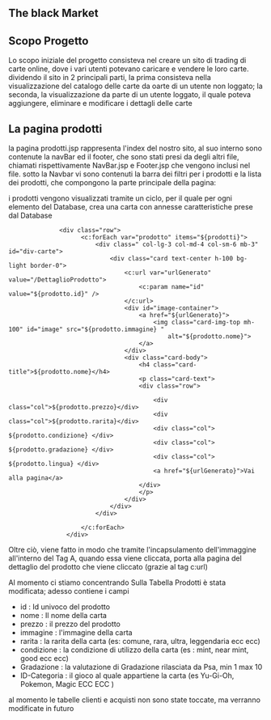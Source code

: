## The  black Market 

## Scopo Progetto 
Lo scopo iniziale del progetto consisteva nel creare un sito di trading di carte online, dove i vari utenti potevano caricare e vendere le loro carte. 
dividendo il sito in 2 principali parti, la prima consisteva nella visualizzazione del catalogo delle carte da oarte di un utente non loggato; 
la seconda, la visualizzazione da parte di un utente loggato, il quale poteva aggiungere, eliminare e modificare i dettagli delle carte

## La pagina prodotti
la pagina prodotti.jsp rappresenta l'index del nostro sito, al suo interno sono contenute la navBar ed il footer, che sono stati presi da degli altri file, chiamati rispettivamente 
NavBar.jsp e Footer.jsp che vengono inclusi nel file. 
sotto la Navbar vi sono contenuti la barra dei filtri per i prodotti e la lista dei prodotti, che compongono la parte principale della pagina: 

i prodotti vengono visualizzati tramite un ciclo, per il quale per ogni elemento del Database, crea una carta con annesse caratteristiche prese dal Database 

                  <div class="row">
                        <c:forEach var="prodotto" items="${prodotti}">
                            <div class=" col-lg-3 col-md-4 col-sm-6 mb-3" id="div-carte">
                                <div class="card text-center h-100 bg-light border-0">
                                    <c:url var="urlGenerato" value="/DettaglioProdotto">
                                        <c:param name="id" value="${prodotto.id}" />
                                    </c:url>
                                    <div id="image-container">
                                        <a href="${urlGenerato}">
                                            <img class="card-img-top mh-100" id="image" src="${prodotto.immagine} "
                                                alt="${prodotto.nome}">
                                        </a>
                                    </div>
                                    <div class="card-body">
                                        <h4 class="card-title">${prodotto.nome}</h4>
                                        <p class="card-text">
                                        <div class="row">

                                            <div class="col">${prodotto.prezzo}</div>
                                            <div class="col">${prodotto.rarita}</div>
                                            <div class="col"> ${prodotto.condizione} </div>
                                            <div class="col"> ${prodotto.gradazione} </div>
                                            <div class="col"> ${prodotto.lingua} </div>
                                            <a href="${urlGenerato}">Vai alla pagina</a>
                                        </div>
                                        </p>
                                    </div>
                                </div>
                            </div>

                        </c:forEach>
                    </div>
                    
Oltre ciò, viene fatto in modo che tramite l'incapsulamento dell'immaggine all'interno del Tag A, quando essa viene cliccata, porta alla pagina del dettaglio del prodotto che viene cliccato (grazie al tag c:url)


Al momento ci stiamo concentrando Sulla Tabella Prodotti è stata modificata; adesso contiene i campi
- id : Id univoco del prodotto 
- nome : Il nome della carta
- prezzo : il prezzo del prodotto 
- immagine : l'immagine della carta 
- rarita : la rarita della carta (es: comune, rara, ultra, leggendaria ecc ecc)
- condizione  : la condizione di utilizzo della carta (es : mint, near mint, good ecc ecc)
- Gradazione : la valutazione di Gradazione rilasciata da Psa, min 1 max 10 
- ID-Categoria : il gioco al quale appartiene la carta (es Yu-Gi-Oh, Pokemon, Magic ECC ECC  )

al momento le tabelle clienti e acquisti non sono state toccate, ma verranno modificate in futuro